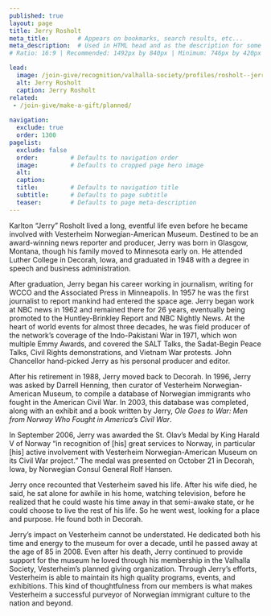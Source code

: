 ```yaml
---
published: true
layout: page
title: Jerry Rosholt
meta_title:        # Appears on bookmarks, search results, etc...
meta_description:  # Used in HTML head and as the description for some search engines
# Ratio: 16:9 | Recommended: 1492px by 840px | Minimum: 746px by 420px

lead:
  image: /join-give/recognition/valhalla-society/profiles/rosholt--jerry.jpg
  alt: Jerry Rosholt
  caption: Jerry Rosholt
related:
 - /join-give/make-a-gift/planned/
 
navigation:
  exclude: true
  order: 1300
pagelist:
  exclude: false
  order:         # Defaults to navigation order  
  image:         # Defaults to cropped page hero image
  alt:
  caption:
  title:         # Defaults to navigation title
  subtitle:      # Defaults to page subtitle
  teaser:        # Defaults to page meta-description
---
```

Karlton “Jerry” Rosholt lived a long, eventful life even before he became involved with Vesterheim Norwegian-American Museum. Destined to be an award-winning news reporter and producer, Jerry was born in Glasgow, Montana, though his family moved to Minnesota early on. He attended Luther College in Decorah, Iowa, and graduated in 1948 with a degree in speech and business administration.

After graduation, Jerry began his career working in journalism, writing for WCCO and the Associated Press in Minneapolis. In 1957 he was the first journalist to report mankind had entered the space age. Jerry began work at NBC news in 1962 and remained there for 26 years, eventually being promoted to the Huntley-Brinkley Report and NBC Nightly News. At the heart of world events for almost three decades, he was field producer of the network’s coverage of the Indo-Pakistani War in 1971, which won multiple Emmy Awards, and covered the SALT Talks, the Sadat-Begin Peace Talks, Civil Rights demonstrations, and Vietnam War protests. John Chancellor hand-picked Jerry as his personal producer and editor.

After his retirement in 1988, Jerry moved back to Decorah. In 1996, Jerry was asked by Darrell Henning, then curator of Vesterheim Norwegian-American Museum, to compile a database of Norwegian immigrants who fought in the American Civil War. In 2003, this database was completed, along with an exhibit and a book written by Jerry, _Ole Goes to War: Men from Norway Who Fought in America’s Civil War_.

In September 2006, Jerry was awarded the St. Olav’s Medal by King Harald V of Norway “in recognition of [his] great services to Norway, in particular [his] active involvement with Vesterheim Norwegian-American Museum on its Civil War project.” The medal was presented on October 21 in Decorah, Iowa, by Norwegian Consul General Rolf Hansen.

Jerry once recounted that Vesterheim saved his life. After his wife died, he said, he sat alone for awhile in his home, watching television, before he realized that he could waste his time away in that semi-awake state, or he could choose to live the rest of his life. So he went west, looking for a place and purpose. He found both in Decorah.

Jerry’s impact on Vesterheim cannot be understated. He dedicated both his time and energy to the museum for over a decade, until he passed away at the age of 85 in 2008. Even after his death, Jerry continued to provide support for the museum he loved through his membership in the Valhalla Society, Vesterheim’s planned giving organization. Through Jerry’s efforts, Vesterheim is able to maintain its high quality programs, events, and exhibitions. This kind of thoughtfulness from our members is what makes Vesterheim a successful purveyor of Norwegian immigrant culture to the nation and beyond.